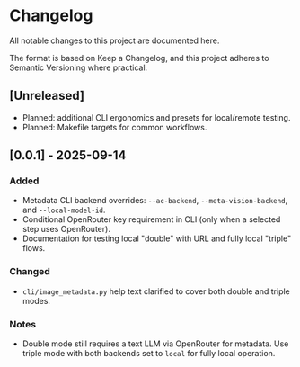 # Changelog

All notable changes to this project are documented here.

The format is based on Keep a Changelog, and this project adheres to Semantic Versioning where practical.

## [Unreleased]
- Planned: additional CLI ergonomics and presets for local/remote testing.
- Planned: Makefile targets for common workflows.

## [0.0.1] - 2025-09-14
### Added
- Metadata CLI backend overrides: `--ac-backend`, `--meta-vision-backend`, and `--local-model-id`.
- Conditional OpenRouter key requirement in CLI (only when a selected step uses OpenRouter).
- Documentation for testing local "double" with URL and fully local "triple" flows.

### Changed
- `cli/image_metadata.py` help text clarified to cover both double and triple modes.

### Notes
- Double mode still requires a text LLM via OpenRouter for metadata. Use triple mode with both backends set to `local` for fully local operation.

